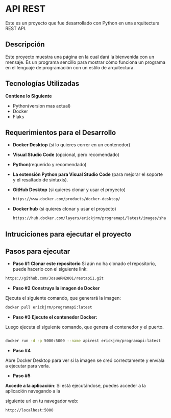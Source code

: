 # API REST
Este es un proyecto que fue desarrollado con Python en una arquitectura REST API.

## Descripción
Este proyecto muestra una página en la cual dará la bienvenida con un mensaje. 
Es un programa sencillo para mostrar cómo funciona un programa en el lenguaje de programación con un estilo de arquitectura.

## Tecnologías Utilizadas
**Contiene lo Siguiente**
- Python(version mas actual)
- Docker
- Flaks

## Requerimientos para el Desarrollo
- **Docker Desktop** (si lo quieres correr en un contenedor)
- **Visual Studio Code** (opcional, pero recomendado)
- **Python**(requerido y recomendado)
- **La extensión Python para Visual Studio Code** (para mejorar el soporte y el resaltado de sintaxis).
- **GitHub Desktop** (si quieres clonar y usar el proyecto)
  
  ```bash
  https://www.docker.com/products/docker-desktop/
  ```
- **Docker hub** (si quieres clonar y usar el proyecto)
  
  ```bash
  https://hub.docker.com/layers/erickjrm/programapi/latest/images/sha256-0dc6b759d09c34f842d583019cd2df517a56ee69cc7db1d50958ea5919f3cfb3?context=repo
  ```

## Intruciciones para ejecutar el proyecto
## Pasos para ejecutar
- **Paso #1**
  **Clonar este repositorio**
Si aún no ha clonado el repositorio, puede hacerlo con el siguiente link:

 ```bash
https://github.com/JosueRM2001/restapi1.git
 ```
- **Paso #2**
  **Construya la imagen de Docker**

Ejecuta el siguiente comando, que generará la imagen:

```bash
docker pull erickjrm/programapi:latest
```

- **Paso #3**
**Ejecute el contenedor Docker:**

Luego ejecuta el siguiente comando, que genera el contenedor y el puerto.

```bash

docker run -d -p 5000:5000 --name apirest erickjrm/programapi:latest
```

- **Paso #4**

Abre Docker Desktop para ver si la imagen se creó correctamente y envíala a ejecutar para verla.

- **Paso #5**

**Accede a la aplicación**: Si está ejecutándose, puedes acceder a la aplicación navegando a la

siguiente url en tu navegador web:

```bash
http://localhost:5000
```

